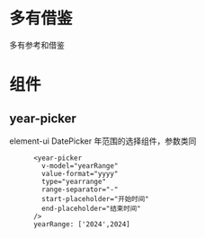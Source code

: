 # 多有借鉴
  多有参考和借鉴
# 组件
## year-picker
element-ui DatePicker 年范围的选择组件，参数类同
```
      <year-picker
        v-model="yearRange"
        value-format="yyyy"
        type="yearrange"
        range-separator="-"
        start-placeholder="开始时间"
        end-placeholder="结束时间"
      />
      yearRange: ['2024',2024]
```
